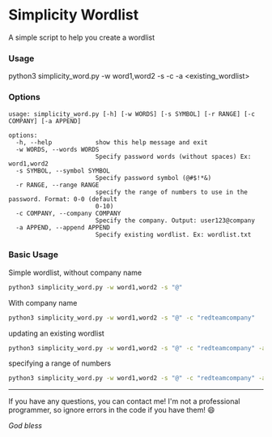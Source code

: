 # Simplicity Wordlist

A simple script to help you create a wordlist

### Usage
python3 simplicity_word.py -w word1,word2 -s <symbol> -c <company> -a <existing_wordlist>

### Options
```
usage: simplicity_word.py [-h] [-w WORDS] [-s SYMBOL] [-r RANGE] [-c COMPANY] [-a APPEND]

options:
  -h, --help            show this help message and exit
  -w WORDS, --words WORDS
                        Specify password words (without spaces) Ex: word1,word2
  -s SYMBOL, --symbol SYMBOL
                        Specify password symbol (@#$!*&)
  -r RANGE, --range RANGE
                        specify the range of numbers to use in the password. Format: 0-0 (default
                        0-10)
  -c COMPANY, --company COMPANY
                        Specify the company. Output: user123@company
  -a APPEND, --append APPEND
                        Specify existing wordlist. Ex: wordlist.txt
```

### Basic Usage

Simple wordlist, without company name

```bash
python3 simplicity_word.py -w word1,word2 -s "@"
```


With company name

```bash
python3 simplicity_word.py -w word1,word2 -s "@" -c "redteamcompany"
```

updating an existing wordlist

```bash
python3 simplicity_word.py -w word1,word2 -s "@" -c "redteamcompany" -a "wordlist.txt"
```

specifying a range of numbers
```bash
python3 simplicity_word.py -w word1,word2 -s "@" -c "redteamcompany" -a "wordlist.txt" -r 0-10
```
---
If you have any questions, you can contact me!
I'm not a professional programmer, so ignore errors in the code if you have them! :smile:

*God bless*
